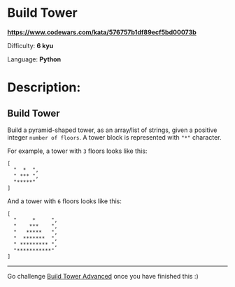 # Build Tower

**<https://www.codewars.com/kata/576757b1df89ecf5bd00073b>**

Difficulty: **6 kyu**

Language: **Python**

# Description:

## Build Tower


Build a pyramid-shaped tower, as an array/list of strings, given a positive integer `number of floors`. A tower block is represented with `"*"` character.


For example, a tower with `3` floors looks like this:



```
[
  "  *  ",
  " *** ", 
  "*****"
]

```

And a tower with `6` floors looks like this:



```
[
  "     *     ", 
  "    ***    ", 
  "   *****   ", 
  "  *******  ", 
  " ********* ", 
  "***********"
]

```



---


Go challenge [Build Tower Advanced](https://www.codewars.com/kata/57675f3dedc6f728ee000256) once you have finished this :)


